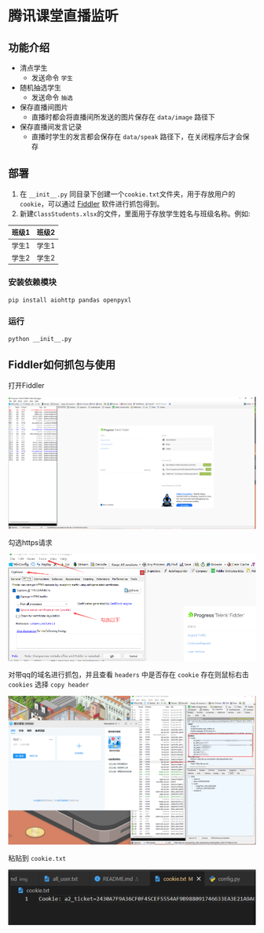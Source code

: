 # 腾讯课堂直播监听

## 功能介绍

- 清点学生
  - 发送命令 `学生`
- 随机抽选学生
  - 发送命令 `抽选`
- 保存直播间图片
  - 直播时都会将直播间所发送的图片保存在 `data/image` 路径下
- 保存直播间发言记录
  - 直播时学生的发言都会保存在 `data/speak` 路径下，在关闭程序后才会保存

## 部署
1. 在  `__init__.py` 同目录下创建一个`cookie.txt`文件夹，用于存放用户的`cookie`，可以通过 [Fiddler](https://www.telerik.com/download/fiddler) 软件进行抓包得到。
2. 新建`ClassStudents.xlsx`的文件，里面用于存放学生姓名与班级名称。例如:

| 班级1 | 班级2 |
|:---:|:---:|
| 学生1 | 学生1 |
| 学生2 | 学生2 |


### 安装依赖模块
```shell
pip install aiohttp pandas openpyxl
```

### 运行
```shell
python __init__.py
```

## Fiddler如何抓包与使用

打开Fiddler

![打开Fiddler](docs/img/1.png)

勾选https请求

![勾选](docs/img/2.png)

对带qq的域名进行抓包，并且查看 `headers` 中是否存在 `cookie` 存在则鼠标右击 `cookies` 选择 `copy header`

![抓包](docs/img/3.png)

粘贴到 `cookie.txt`

![添加cookie](docs/img/4.png)